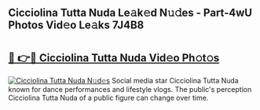 ## Cicciolina Tutta Nuda Le𝚊k𝚎d N𝚞𝚍es - Part-4wU Photos Vid𝚎o Le𝚊ks 7J4B8

# <h2><a href="http://fbd9pu1.evod.top/?m=Cicciolina+Tutta+Nuda">🔗 👉🔴 Cicciolina Tutta Nuda Vid𝚎o Ph𝚘t𝚘s</a></h2>

[![Cicciolina Tutta Nuda N𝚞d𝚎s](https://i.imgur.com/8V9OHl7.gif)](http://fbd9pu1.evod.top/?m=Cicciolina+Tutta+Nuda)
Social media star Cicciolina Tutta Nuda known for dance performances and lifestyle vlogs. The public's perception Cicciolina Tutta Nuda of a public figure can change over time. 
